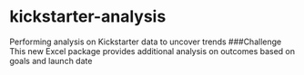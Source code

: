 # kickstarter-analysis
Performing analysis on Kickstarter data to uncover trends
###Challenge
This new Excel package provides additional analysis on outcomes based on goals and launch date
